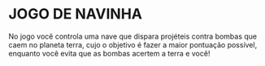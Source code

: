 # JOGO DE NAVINHA
No jogo você controla uma nave que dispara projéteis contra bombas que caem no planeta terra, cujo o objetivo é fazer a maior pontuação possível, enquanto você evita que as bombas acertem a terra e você!<br><br>
